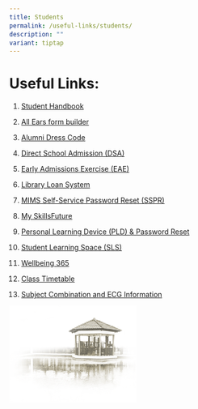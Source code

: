 ```yaml
---
title: Students
permalink: /useful-links/students/
description: ""
variant: tiptap
---
```

<h1><strong>Useful Links:</strong></h1>
<p></p>
<ol data-tight="true" class="tight">
<li>
<p><a href="/files/e_Handbook.pdf" rel="noopener nofollow" target="_blank">Student Handbook</a>
</p>
</li>
<li>
<p><a href="https://forms.moe.edu.sg/" rel="noopener noreferrer nofollow" target="_blank">All Ears form builder</a>
</p>
</li>
<li>
<p><a href="/our-community/chung-cheng-family/chung-cheng-high-school-yishun-alumni" rel="noopener noreferrer nofollow" target="_blank">Alumni Dress Code</a>
</p>
</li>
<li>
<p><a href="/admission/direct-school-admission-dsa" rel="noopener noreferrer nofollow" target="_blank">Direct School Admission (DSA)</a>
</p>
</li>
<li>
<p><a href="https://eae.polytechnic.edu.sg/eaeStudIns/menu.jsp" rel="noopener noreferrer nofollow" target="_blank">Early Admissions Exercise (EAE)</a>
</p>
</li>
<li>
<p><a href="https://schoolibrary.moe.edu.sg/chungchenghighyishun" rel="noopener noreferrer nofollow" target="_blank">Library Loan System</a>
</p>
</li>
<li>
<p><a href="https://mims.moe.gov.sg/sspr" rel="noopener noreferrer nofollow" target="_blank">MIMS Self-Service Password Reset (SSPR)</a>
</p>
</li>
<li>
<p><a href="https://www.myskillsfuture.gov.sg/content/student/en/secondary.html" rel="noopener noreferrer nofollow" target="_blank">My SkillsFuture</a>
</p>
</li>
<li>
<p><a href="/personal-learning-device-pld-password-reset/" rel="noopener noreferrer nofollow" target="_blank">Personal Learning Device (PLD) &amp; Password Reset</a>
</p>
</li>
<li>
<p><a href="https://vle.learning.moe.edu.sg/login" rel="noopener noreferrer nofollow" target="_blank">Student Learning Space (SLS)</a>
</p>
</li>
<li>
<p><a href="/our-curriculum/student-development/wellbeing-365" rel="noopener noreferrer nofollow" target="_blank">Wellbeing 365</a>
</p>
</li>
<li>
<p><a href="https://cchy.edupage.org/timetable" rel="noopener noreferrer nofollow" target="_blank">Class Timetable</a>
</p>
</li>
<li>
<p><a href="https://sites.google.com/moe.edu.sg/cchys22025" rel="noopener nofollow" target="_blank">Subject Combination and ECG Information</a>
</p>
</li>
</ol>
<div class="isomer-image-wrapper">
<img style="width:50%" height="auto" width="100%" src="/images/pavilion.png">
</div>
<p></p>